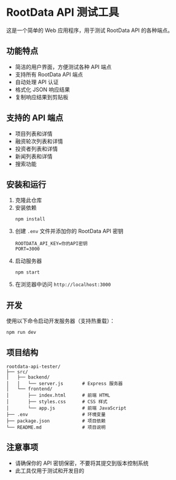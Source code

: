 # RootData API 测试工具

这是一个简单的 Web 应用程序，用于测试 RootData API 的各种端点。

## 功能特点

- 简洁的用户界面，方便测试各种 API 端点
- 支持所有 RootData API 端点
- 自动处理 API 认证
- 格式化 JSON 响应结果
- 复制响应结果到剪贴板

## 支持的 API 端点

- 项目列表和详情
- 融资轮次列表和详情
- 投资者列表和详情
- 新闻列表和详情
- 搜索功能

## 安装和运行

1. 克隆此仓库
2. 安装依赖
   ```
   npm install
   ```
3. 创建 `.env` 文件并添加你的 RootData API 密钥
   ```
   ROOTDATA_API_KEY=你的API密钥
   PORT=3000
   ```
4. 启动服务器
   ```
   npm start
   ```
5. 在浏览器中访问 `http://localhost:3000`

## 开发

使用以下命令启动开发服务器（支持热重载）：

```
npm run dev
```

## 项目结构

```
rootdata-api-tester/
├── src/
│   ├── backend/
│   │   └── server.js       # Express 服务器
│   └── frontend/
│       ├── index.html      # 前端 HTML
│       ├── styles.css      # CSS 样式
│       └── app.js          # 前端 JavaScript
├── .env                    # 环境变量
├── package.json            # 项目依赖
└── README.md               # 项目说明
```

## 注意事项

- 请确保你的 API 密钥保密，不要将其提交到版本控制系统
- 此工具仅用于测试和开发目的 